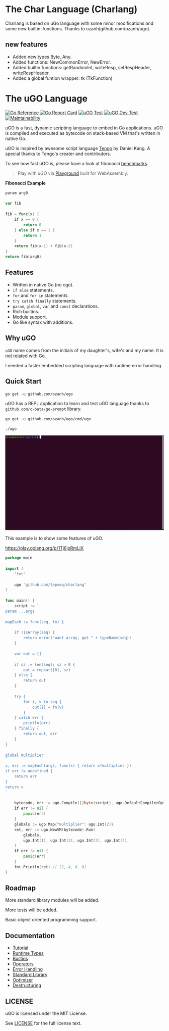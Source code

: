 # The Char Language (Charlang)

Charlang is based on uGo language with some minor modifications and some new builtin-functions. Thanks to ozanh(github.com/ozanh/ugo).

## new features

- Added new types Byte, Any.
- Added functions: NewCommonError, NewError.
- Added builtin functions: getRandomInt, writeResp, setRespHeader, writeRespHeader.
- Added a global funtion wrapper: tk (TkFunction)

# The uGO Language

[![Go Reference](https://pkg.go.dev/badge/github.com/ozanh/ugo.svg)](https://pkg.go.dev/github.com/ozanh/ugo)
[![Go Report Card](https://goreportcard.com/badge/github.com/ozanh/ugo)](https://goreportcard.com/report/github.com/ozanh/ugo)
[![uGO Test](https://github.com/ozanh/ugo/workflows/test/badge.svg)](https://github.com/ozanh/ugo/actions)
[![uGO Dev Test](https://github.com/ozanh/ugodev/workflows/ugodev-test/badge.svg)](https://github.com/ozanh/ugodev/actions)
[![Maintainability](https://api.codeclimate.com/v1/badges/a358e050217385db8002/maintainability)](https://codeclimate.com/github/ozanh/ugo/maintainability)

uGO is a fast, dynamic scripting language to embed in Go applications.
uGO is compiled and executed as bytecode on stack-based VM that's written
in native Go.

uGO is inspired by awesome script language [Tengo](https://github.com/d5/tengo)
by Daniel Kang. A special thanks to Tengo's creater and contributors.

To see how fast uGO is, please have a look at fibonacci
[benchmarks](https://github.com/ozanh/ugobenchfib).

> Play with uGO via [Playground](https://play.verigraf.com) built for
> WebAssembly.

**Fibonacci Example**

```go
param arg0

var fib

fib = func(x) {
    if x == 0 {
        return 0
    } else if x == 1 {
        return 1
    }
    return fib(x-1) + fib(x-2)
}
return fib(arg0)
```

## Features

* Written in native Go (no cgo).
* `if else` statements.
* `for` and `for in` statements.
* `try catch finally` statements.
* `param`, `global`, `var` and `const` declarations.
* Rich builtins.
* Module support.
* Go like syntax with additions.

## Why uGO

`uGO` name comes from the initials of my daughter's, wife's and my name. It is
not related with Go.

I needed a faster embedded scripting language with runtime error handling.

## Quick Start

`go get -u github.com/ozanh/ugo`

uGO has a REPL application to learn and test uGO language thanks to
`github.com/c-bata/go-prompt` library.

`go get -u github.com/ozanh/ugo/cmd/ugo`

`./ugo`

![repl-gif](https://github.com/ozanh/ugo/blob/main/docs/repl.gif)

This example is to show some features of uGO.

<https://play.golang.org/p/1Tj6joRmLiX>

```go
package main

import (
    "fmt"

    ugo "github.com/topxeq/charlang"
)

func main() {
    script := `
param ...args

mapEach := func(seq, fn) {

    if !isArray(seq) {
        return error("want array, got " + typeName(seq))
    }

    var out = []

    if sz := len(seq); sz > 0 {
        out = repeat([0], sz)
    } else {
        return out
    }

    try {
        for i, v in seq {
            out[i] = fn(v)
        }
    } catch err {
        println(err)
    } finally {
        return out, err
    }
}

global multiplier

v, err := mapEach(args, func(x) { return x*multiplier })
if err != undefined {
    return err
}
return v
`

    bytecode, err := ugo.Compile([]byte(script), ugo.DefaultCompilerOptions)
    if err != nil {
        panic(err)
    }
    globals := ugo.Map{"multiplier": ugo.Int(2)}
    ret, err := ugo.NewVM(bytecode).Run(
        globals,
        ugo.Int(1), ugo.Int(2), ugo.Int(3), ugo.Int(4),
    )
    if err != nil {
        panic(err)
    }
    fmt.Println(ret) // [2, 4, 6, 8]
}
```

## Roadmap

More standard library modules will be added.

More tests will be added.

Basic object oriented programming support.

## Documentation

* [Tutorial](https://github.com/ozanh/ugo/blob/main/docs/tutorial.md)
* [Runtime Types](https://github.com/ozanh/ugo/blob/main/docs/runtime-types.md)
* [Builtins](https://github.com/ozanh/ugo/blob/main/docs/builtins.md)
* [Operators](https://github.com/ozanh/ugo/blob/main/docs/operators.md)
* [Error Handling](https://github.com/ozanh/ugo/blob/main/docs/error-handling.md)
* [Standard Library](https://github.com/ozanh/ugo/blob/main/docs/stdlib.md)
* [Optimizer](https://github.com/ozanh/ugo/blob/main/docs/optimizer.md)
* [Destructuring](https://github.com/ozanh/ugo/blob/main/docs/destructuring.md)

## LICENSE

uGO is licensed under the MIT License.

See [LICENSE](LICENSE) for the full license text.
